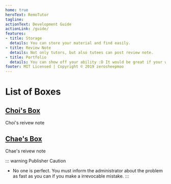 ```yaml
---
home: true
heroText: RemoTutor
tagline: 
actionText: Development Guide
actionLink: /guide/
features:
- title: Storage
  details: You can store your material and find easily.
- title: Review Note
  details: Not only tutors, but also tutees can post review note.
- title: Portfolio
  details: You can show off your ability :D It would be great if your writings help the others.
footer: MIT Licensed | Copyright © 2019 zerosheepmoo
---
```

# List of Boxes
<div class="features">

  <div class="feature">
    <a target="_blank" href="/boxes/choi/"> <h2>Choi's Box</h2> </a>
    <p>Choi's reivew note</p>
  </div>
  <div class="feature">
    <a target="_blank" href="/boxes/chae/"> <h2>Chae's Box</h2> </a>
    <p>Chae's reivew note</p>
  </div>
</div>

::: warning Publisher Caution
  - No one is perfect. You must inform the administrator about the problem as fast as you can if you make a irrevocable mistake.
:::